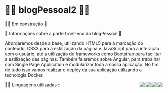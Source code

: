 # 👩‍💻 blogPessoal2 👨‍💻

👨‍💻 Em construção 🚧

🚧 Informações sobre a parte front-end do blogPessoal 🚩

Abordaremos desde a base, utilizando HTML5 para a marcação do conteúdo, CSS3 para a estilização da página e JavaScript para a interação com o usuário, até a utilização de frameworks como Bootstrap para facilitar a estilização das páginas. Também falaremos sobre Angular, para trabalhar com Single Page Application e modularizar toda a nossa aplicação. No fim de tudo isso vamos realizar o deploy da sua aplicação utilizando a tecnologia Docker.

👨‍💻 Linguagens utilizadas ::
<img align='right' src="https://img.shields.io/badge/HTML5-E34F26?style=for-the-badge&logo=html5&logoColor=white" >
<img align='right' src="https://img.shields.io/badge/CSS3-1572B6?style=for-the-badge&logo=css3&logoColor=white" >
<img align='right' src="https://img.shields.io/badge/Angular-DD0031?style=for-the-badge&logo=angular&logoColor=white" >
<img align='right' src="https://img.shields.io/badge/Docker-gold?style=for-the-badge&logo=docker&logoColor=black" >
